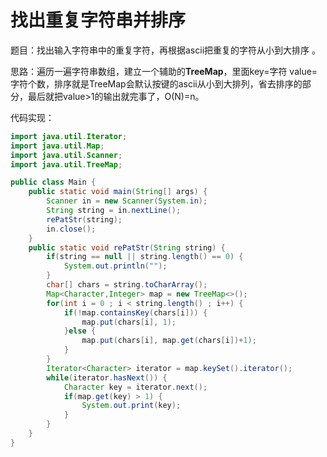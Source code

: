 # 找出重复字符串并排序

题目：找出输入字符串中的重复字符，再根据ascii把重复的字符从小到大排序 。

思路：遍历一遍字符串数组，建立一个辅助的**TreeMap**，里面key=字符 value=字符个数，排序就是TreeMap会默认按键的ascii从小到大排列，省去排序的部分，最后就把value>1的输出就完事了，O(N)=n。 

代码实现：

```java
import java.util.Iterator;
import java.util.Map;
import java.util.Scanner;
import java.util.TreeMap;

public class Main {
	public static void main(String[] args) {
		Scanner in = new Scanner(System.in);
		String string = in.nextLine();
		rePatStr(string);
		in.close();
	}
	public static void rePatStr(String string) {
		if(string == null || string.length() == 0) {
			System.out.println("");
		}
		char[] chars = string.toCharArray();
		Map<Character,Integer> map = new TreeMap<>();
		for(int i = 0 ; i < string.length() ; i++) {
			if(!map.containsKey(chars[i])) {
				map.put(chars[i], 1);
			}else {
				map.put(chars[i], map.get(chars[i])+1);
			}
		}
		Iterator<Character> iterator = map.keySet().iterator();
		while(iterator.hasNext()) {
			Character key = iterator.next();
			if(map.get(key) > 1) {
				System.out.print(key);
			}
		}
	}
}

```

